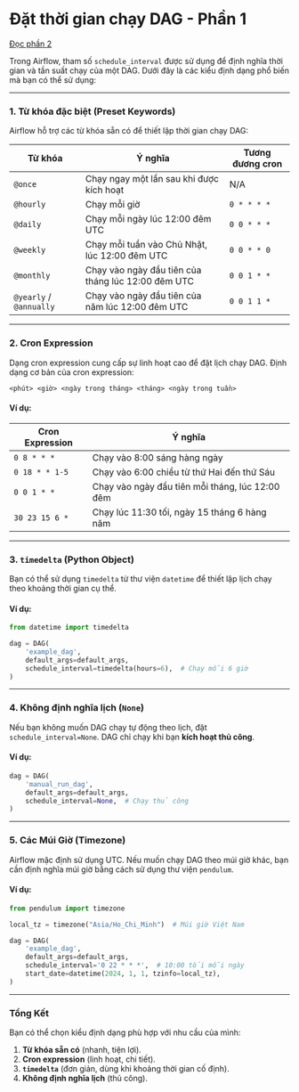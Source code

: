 # Đặt thời gian chạy DAG - Phần 1

[Đọc phần 2](assets/posts/airflow/chuoi-cron.md)

Trong Airflow, tham số `schedule_interval` được sử dụng để định nghĩa thời gian và tần suất chạy của một DAG. Dưới đây là các kiểu định dạng phổ biến mà bạn có thể sử dụng:

---

### 1. **Từ khóa đặc biệt (Preset Keywords)**
Airflow hỗ trợ các từ khóa sẵn có để thiết lập thời gian chạy DAG:

| Từ khóa          | Ý nghĩa                  | Tương đương cron             |
|-------------------|--------------------------|-------------------------------|
| `@once`          | Chạy ngay một lần sau khi được kích hoạt | N/A                           |
| `@hourly`        | Chạy mỗi giờ             | `0 * * * *`                   |
| `@daily`         | Chạy mỗi ngày lúc 12:00 đêm UTC | `0 0 * * *`               |
| `@weekly`        | Chạy mỗi tuần vào Chủ Nhật, lúc 12:00 đêm UTC | `0 0 * * 0`     |
| `@monthly`       | Chạy vào ngày đầu tiên của tháng lúc 12:00 đêm UTC | `0 0 1 * *` |
| `@yearly` / `@annually` | Chạy vào ngày đầu tiên của năm lúc 12:00 đêm UTC | `0 0 1 1 *` |

---

### 2. **Cron Expression**
Dạng cron expression cung cấp sự linh hoạt cao để đặt lịch chạy DAG. Định dạng cơ bản của cron expression:
```
<phút> <giờ> <ngày trong tháng> <tháng> <ngày trong tuần>
```

#### Ví dụ:
| Cron Expression   | Ý nghĩa                                          |
|--------------------|-------------------------------------------------|
| `0 8 * * *`       | Chạy vào 8:00 sáng hàng ngày                    |
| `0 18 * * 1-5`    | Chạy vào 6:00 chiều từ thứ Hai đến thứ Sáu       |
| `0 0 1 * *`       | Chạy vào ngày đầu tiên mỗi tháng, lúc 12:00 đêm |
| `30 23 15 6 *`    | Chạy lúc 11:30 tối, ngày 15 tháng 6 hàng năm     |

---

### 3. **`timedelta` (Python Object)**
Bạn có thể sử dụng `timedelta` từ thư viện `datetime` để thiết lập lịch chạy theo khoảng thời gian cụ thể.

#### Ví dụ:
```python
from datetime import timedelta

dag = DAG(
    'example_dag',
    default_args=default_args,
    schedule_interval=timedelta(hours=6),  # Chạy mỗi 6 giờ
)
```

---

### 4. **Không định nghĩa lịch (`None`)**
Nếu bạn không muốn DAG chạy tự động theo lịch, đặt `schedule_interval=None`. DAG chỉ chạy khi bạn **kích hoạt thủ công**.

#### Ví dụ:
```python
dag = DAG(
    'manual_run_dag',
    default_args=default_args,
    schedule_interval=None,  # Chạy thủ công
)
```

---

### 5. **Các Múi Giờ (Timezone)**
Airflow mặc định sử dụng UTC. Nếu muốn chạy DAG theo múi giờ khác, bạn cần định nghĩa múi giờ bằng cách sử dụng thư viện `pendulum`.

#### Ví dụ:
```python
from pendulum import timezone

local_tz = timezone("Asia/Ho_Chi_Minh")  # Múi giờ Việt Nam

dag = DAG(
    'example_dag',
    default_args=default_args,
    schedule_interval='0 22 * * *',  # 10:00 tối mỗi ngày
    start_date=datetime(2024, 1, 1, tzinfo=local_tz),
)
```

---

### Tổng Kết
Bạn có thể chọn kiểu định dạng phù hợp với nhu cầu của mình:
1. **Từ khóa sẵn có** (nhanh, tiện lợi).
2. **Cron expression** (linh hoạt, chi tiết).
3. **`timedelta`** (đơn giản, dùng khi khoảng thời gian cố định).
4. **Không định nghĩa lịch** (thủ công). 
